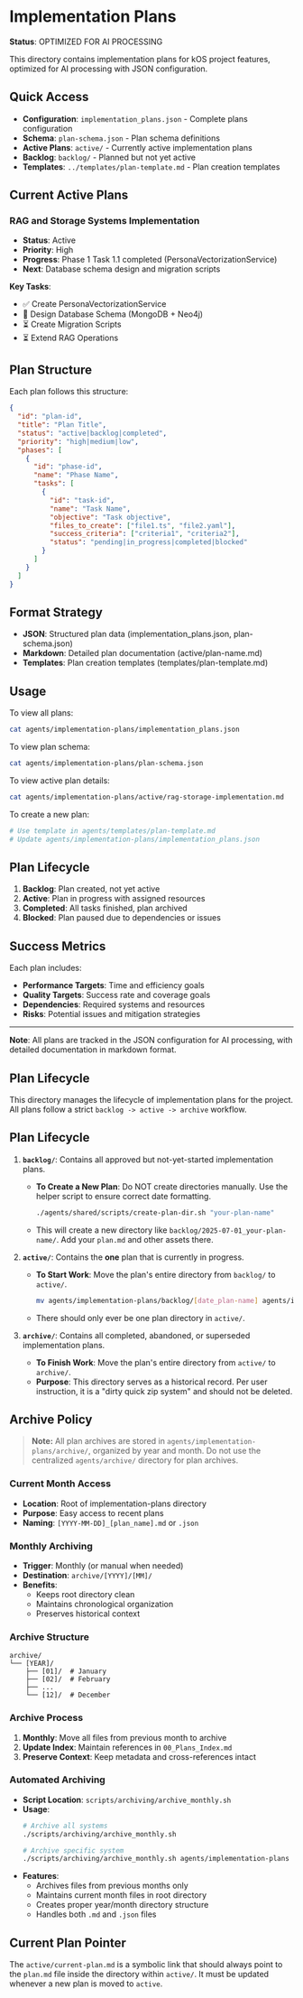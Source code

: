 # Implementation Plans

**Status**: OPTIMIZED FOR AI PROCESSING

This directory contains implementation plans for kOS project features, optimized for AI processing with JSON configuration.

## Quick Access

- **Configuration**: `implementation_plans.json` - Complete plans configuration
- **Schema**: `plan-schema.json` - Plan schema definitions
- **Active Plans**: `active/` - Currently active implementation plans
- **Backlog**: `backlog/` - Planned but not yet active
- **Templates**: `../templates/plan-template.md` - Plan creation templates

## Current Active Plans

### RAG and Storage Systems Implementation
- **Status**: Active
- **Priority**: High
- **Progress**: Phase 1 Task 1.1 completed (PersonaVectorizationService)
- **Next**: Database schema design and migration scripts

**Key Tasks**:
- ✅ Create PersonaVectorizationService
- 🔄 Design Database Schema (MongoDB + Neo4j)
- ⏳ Create Migration Scripts
- ⏳ Extend RAG Operations

## Plan Structure

Each plan follows this structure:
```json
{
  "id": "plan-id",
  "title": "Plan Title",
  "status": "active|backlog|completed",
  "priority": "high|medium|low",
  "phases": [
    {
      "id": "phase-id",
      "name": "Phase Name",
      "tasks": [
        {
          "id": "task-id",
          "name": "Task Name",
          "objective": "Task objective",
          "files_to_create": ["file1.ts", "file2.yaml"],
          "success_criteria": ["criteria1", "criteria2"],
          "status": "pending|in_progress|completed|blocked"
        }
      ]
    }
  ]
}
```

## Format Strategy

- **JSON**: Structured plan data (implementation_plans.json, plan-schema.json)
- **Markdown**: Detailed plan documentation (active/plan-name.md)
- **Templates**: Plan creation templates (templates/plan-template.md)

## Usage

To view all plans:
```bash
cat agents/implementation-plans/implementation_plans.json
```

To view plan schema:
```bash
cat agents/implementation-plans/plan-schema.json
```

To view active plan details:
```bash
cat agents/implementation-plans/active/rag-storage-implementation.md
```

To create a new plan:
```bash
# Use template in agents/templates/plan-template.md
# Update agents/implementation-plans/implementation_plans.json
```

## Plan Lifecycle

1. **Backlog**: Plan created, not yet active
2. **Active**: Plan in progress with assigned resources
3. **Completed**: All tasks finished, plan archived
4. **Blocked**: Plan paused due to dependencies or issues

## Success Metrics

Each plan includes:
- **Performance Targets**: Time and efficiency goals
- **Quality Targets**: Success rate and coverage goals
- **Dependencies**: Required systems and resources
- **Risks**: Potential issues and mitigation strategies

---

**Note**: All plans are tracked in the JSON configuration for AI processing, with detailed documentation in markdown format.

## Plan Lifecycle

This directory manages the lifecycle of implementation plans for the project. All plans follow a strict `backlog -> active -> archive` workflow.

## Plan Lifecycle

1.  **`backlog/`**: Contains all approved but not-yet-started implementation plans.
    -   **To Create a New Plan**: Do NOT create directories manually. Use the helper script to ensure correct date formatting.
        ```bash
        ./agents/shared/scripts/create-plan-dir.sh "your-plan-name"
        ```
    -   This will create a new directory like `backlog/2025-07-01_your-plan-name/`. Add your `plan.md` and other assets there.

2.  **`active/`**: Contains the **one** plan that is currently in progress.
    -   **To Start Work**: Move the plan's entire directory from `backlog/` to `active/`.
        ```bash
        mv agents/implementation-plans/backlog/[date_plan-name] agents/implementation-plans/active/
        ```
    -   There should only ever be one plan directory in `active/`.

3.  **`archive/`**: Contains all completed, abandoned, or superseded implementation plans.
    -   **To Finish Work**: Move the plan's entire directory from `active/` to `archive/`.
    -   **Purpose**: This directory serves as a historical record. Per user instruction, it is a "dirty quick zip system" and should not be deleted.

## **Archive Policy**

> **Note:** All plan archives are stored in `agents/implementation-plans/archive/`, organized by year and month. Do not use the centralized `agents/archive/` directory for plan archives.

### **Current Month Access**
- **Location**: Root of implementation-plans directory
- **Purpose**: Easy access to recent plans
- **Naming**: `[YYYY-MM-DD]_[plan_name].md` or `.json`

### **Monthly Archiving**
- **Trigger**: Monthly (or manual when needed)
- **Destination**: `archive/[YYYY]/[MM]/`
- **Benefits**: 
  - Keeps root directory clean
  - Maintains chronological organization
  - Preserves historical context

### **Archive Structure**
```
archive/
└── [YEAR]/
    ├── [01]/  # January
    ├── [02]/  # February
    ├── ...
    └── [12]/  # December
```

### **Archive Process**
1. **Monthly**: Move all files from previous month to archive
2. **Update Index**: Maintain references in `00_Plans_Index.md`
3. **Preserve Context**: Keep metadata and cross-references intact

### **Automated Archiving**
- **Script Location**: `scripts/archiving/archive_monthly.sh`
- **Usage**: 
  ```bash
  # Archive all systems
  ./scripts/archiving/archive_monthly.sh
  
  # Archive specific system
  ./scripts/archiving/archive_monthly.sh agents/implementation-plans
  ```
- **Features**: 
  - Archives files from previous months only
  - Maintains current month files in root directory
  - Creates proper year/month directory structure
  - Handles both `.md` and `.json` files

## Current Plan Pointer

The `active/current-plan.md` is a symbolic link that should always point to the `plan.md` file inside the directory within `active/`. It must be updated whenever a new plan is moved to `active`. 